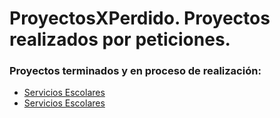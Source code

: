 ProyectosXPerdido.
Proyectos realizados por peticiones.
======================
### Proyectos terminados y en proceso de realización:
* [Servicios Escolares](https://github.com/JuanLugo316161013/ProyectosXPedido/ServiciosEscolares)
* [Servicios Escolares](https://github.com/JuanLugo316161013/ProyectosXPedido/Reversi)
